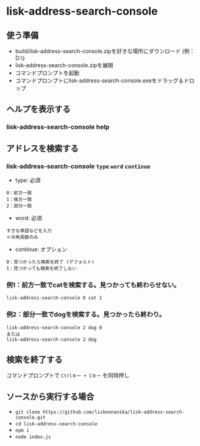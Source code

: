 # lisk-address-search-console
## 使う準備
- build/lisk-address-search-console.zipを好きな場所にダウンロード (例：D:\\)
- lisk-address-search-console.zipを展開
- コマンドプロンプトを起動
- コマンドプロンプトにlisk-address-search-console.exeをドラッグ＆ドロップ

## ヘルプを表示する
### lisk-address-search-console help

## アドレスを検索する
### lisk-address-search-console `type` `word` `continue`
- type: 必須
```
0：前方一致
1：後方一致
2：部分一致
```
- word: 必須
```
すきな単語などを入力
※半角英数のみ
```

- continue: オプション
```
0：見つかったら検索を終了 (デフォルト)
1：見つかっても検索を終了しない
```

### 例1：前方一致でcatを検索する。見つかっても終わらせない。
```
lisk-address-search-console 0 cat 1
```
### 例2：部分一致でdogを検索する。見つかったら終わり。
```
lisk-address-search-console 2 dog 0
または
lisk-address-search-console 2 dog
```

## 検索を終了する
コマンドプロンプトで ` Ctrlキー + Cキー ` を同時押し


## ソースから実行する場合
- ` git clone https://github.com/lisknonanika/lisk-address-search-console.git `
- ` cd lisk-address-search-console `
- ` npm i `
- ` node index.js `
